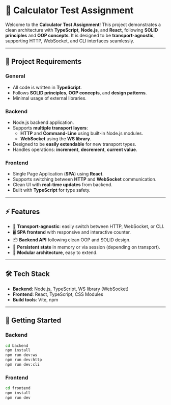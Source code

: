 # 🧮 Calculator Test Assignment

Welcome to the **Calculator Test Assignment**! This project demonstrates a clean architecture with **TypeScript**, **Node.js**, and **React**, following **SOLID principles** and **OOP concepts**. It is designed to be **transport-agnostic**, supporting HTTP, WebSocket, and CLI interfaces seamlessly.  

---

## 🎯 Project Requirements

### **General**
- All code is written in **TypeScript**.
- Follows **SOLID principles**, **OOP concepts**, and **design patterns**.
- Minimal usage of external libraries.

### **Backend**
- Node.js backend application.
- Supports **multiple transport layers**:
  - **HTTP** and **Command-Line** using built-in Node.js modules.
  - **WebSocket** using the **WS library**.
- Designed to be **easily extendable** for new transport types.
- Handles operations: **increment**, **decrement**, **current value**.

### **Frontend**
- Single Page Application (**SPA**) using **React**.
- Supports switching between **HTTP** and **WebSocket** communication.
- Clean UI with **real-time updates** from backend.
- Built with **TypeScript** for type safety.

---

## ⚡ Features

- 🔄 **Transport-agnostic**: easily switch between HTTP, WebSocket, or CLI.
- 🖥️ **SPA frontend** with responsive and interactive counter.
- 📦 **Backend API** following clean OOP and SOLID design.
- 💾 **Persistent state** in memory or via session (depending on transport).
- 🧩 **Modular architecture**, easy to extend.

---

## 🛠️ Tech Stack

- **Backend**: Node.js, TypeScript, WS library (WebSocket)
- **Frontend**: React, TypeScript, CSS Modules
- **Build tools**: Vite, npm
---

## 🚀 Getting Started

### **Backend**
```bash
cd backend
npm install
npm run dev:ws
npm run dev:http
npm run dev:cli
```

### **Frontend**
```bash
cd frontend
npm install
npm run dev
```
